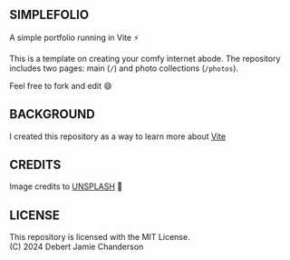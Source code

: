 ## SIMPLEFOLIO

A simple portfolio running in Vite ⚡

This is a template on creating your comfy internet abode. The repository includes two pages: main (`/`) and photo collections (`/photos`).

Feel free to fork and edit 😄

## BACKGROUND

I created this repository as a way to learn more about [Vite](https://vitejs.dev)

## CREDITS

Image credits to [UNSPLASH](https://unsplash.com/) 🌟

## LICENSE

This repository is licensed with the MIT License.
<br/>
(C) 2024 Debert Jamie Chanderson